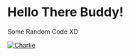 # Hello There Buddy!
Some Random Code XD

<a href="https://discordbots.org/bot/568492275504775178" >
  <img src="https://discordbots.org/api/widget/568492275504775178.svg" alt="Charlie" />
</a>
